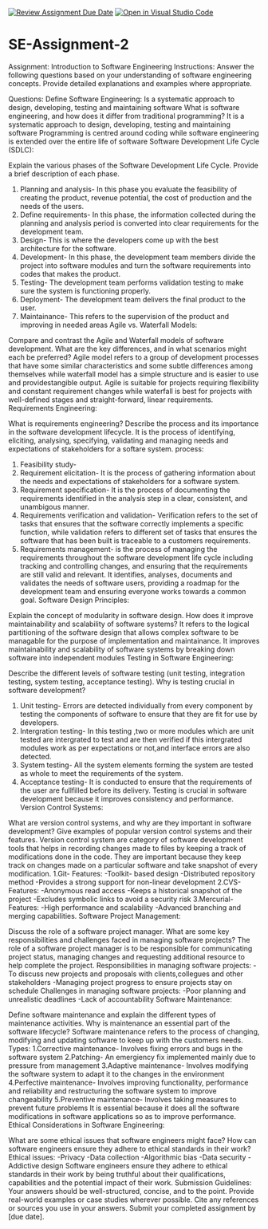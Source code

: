 [![Review Assignment Due Date](https://classroom.github.com/assets/deadline-readme-button-24ddc0f5d75046c5622901739e7c5dd533143b0c8e959d652212380cedb1ea36.svg)](https://classroom.github.com/a/-ucQIGTc)
[![Open in Visual Studio Code](https://classroom.github.com/assets/open-in-vscode-718a45dd9cf7e7f842a935f5ebbe5719a5e09af4491e668f4dbf3b35d5cca122.svg)](https://classroom.github.com/online_ide?assignment_repo_id=15223737&assignment_repo_type=AssignmentRepo)
# SE-Assignment-2
Assignment: Introduction to Software Engineering
Instructions:
Answer the following questions based on your understanding of software engineering concepts. Provide detailed explanations and examples where appropriate.

Questions:
Define Software Engineering: 
Is a systematic approach to design, developing, testing and maintaining software
What is software engineering, and how does it differ from traditional programming?
It is a systematic approach to design, developing, testing and maintaining software
Programming is centred around coding while software engineering is extended over the entire life of software
Software Development Life Cycle (SDLC):


Explain the various phases of the Software Development Life Cycle. Provide a brief description of each phase.
1. Planning and analysis- In this phase you evaluate the feasibility of creating the product, revenue potential, the cost of production and the needs of the users.
2. Define requirements- In this phase, the information collected during the planning and analysis period is converted into clear requirements for the development team.
3. Design- This is where the developers come up with the best architecture for the software.
4. Development- In this phase, the development team members divide the project into software modules and turn the software requirements into codes that makes the product.
5. Testing- The development team performs validation testing to make sure the system is functioning properly.
6. Deployment- The development team delivers the final product to the user.
7. Maintainance- This refers to the supervision of the product and improving in needed areas
Agile vs. Waterfall Models:

Compare and contrast the Agile and Waterfall models of software development. What are the key differences, and in what scenarios might each be preferred?
Agile model refers to a group of development processes that have some similar characteristics and some subtle differences among themselves while waterfall model has a simple structure and is easier to use and providestangible output. 
Agile is suitable for projects requiring flexibility and constant requirement changes while waterfall is best for projects with well-defined stages and straight-forward, linear requirements.
Requirements Engineering:

What is requirements engineering? Describe the process and its importance in the software development lifecycle.
It is the process of identifying, eliciting, analysing, specifying, validating and managing needs and expectations of stakeholders for a softare system.
process:
1. Feasibility study-
2. Requirement elicitation- It is the process of gathering information about the needs and expectations of stakeholders for a software system.
3. Requirement specification- It is the process of documenting the requirements identified in the analysis step in a clear, consistent, and unambigous manner.
4. Requirements verification and validation- Verification refers to the set of tasks that ensures that the software correctly implements a specific function, while validation refers to different set of tasks that ensures the software that has been built is traceable to a customers requirements.
5. Requirements management- is the process of managing the requirements throughout the software development life cycle including tracking and controlling changes, and ensuring that the requirements are still valid and relevant.
It identifies, analyses, documents and validates the needs of software users, providing a roadmap for the development team and ensuring everyone works towards a common goal.
Software Design Principles:

Explain the concept of modularity in software design. How does it improve maintainability and scalability of software systems?
It refers to the logical partitioning of the software design that allows complex software to be managable for the purpose of implementation and maintainance.
It improves maintainability and scalability of software systems by breaking down software into independent modules
Testing in Software Engineering:

Describe the different levels of software testing (unit testing, integration testing, system testing, acceptance testing). Why is testing crucial in software development?
1. Unit testing- Errors are detected individually from every component by testing the components of software to ensure that they are fit for use by developers.
2. Intergration testing- In this testing ,two or more modules which are unit tested are intergrated to test and are then verified if this intergrated modules work as per expectations or not,and interface errors are also detected.
3. System testing- All the system elements forming the system are tested as whole to meet the requirements of the system.
4. Acceptance testing- It is conducted to ensure that the requirements of the user are fullfilled before its delivery.
Testing is crucial in software development because it improves consistency and performance.
Version Control Systems:

What are version control systems, and why are they important in software development? Give examples of popular version control systems and their features.
Version control system are category of software development tools that helps in recording changes made to files by keeping a track of modifications done in the code.
They are important because they keep track on changes made on a particular software and take snapshot of every modification.
1.Git- Features:
-Toolkit- based design
-Distributed repository method
-Provides a strong support for non-linear development
2.CVS- Features:
-Anonymous read access
-Keeps a historical snapshot of the project
-Excludes symbolic links to avoid a security risk
3.Mercurial- Features:
-High performance and scalability
-Advanced branching and merging capabilities.
Software Project Management:

Discuss the role of a software project manager. What are some key responsibilities and challenges faced in managing software projects?
The role of a software project manager is to be responsible for communicating project status, managing changes and requesting additional resource to help complete the project.
Responsibilities in managing software projects:
-To discuss new projects and proposals with clients,collegues and other stakeholders
-Managing project progress to ensure projects stay on schedule
Challenges in managing software projects:
-Poor planning and unrealistic deadlines
-Lack of accountability
Software Maintenance:

Define software maintenance and explain the different types of maintenance activities. Why is maintenance an essential part of the software lifecycle?
Software maintenance refers to the process of changing, modifying and updating software to keep up with the customers needs.
Types:
1.Corrective maintenance- Involves fixing errors and bugs in the software system
2.Patching- An emergiency fix implemented mainly due to pressure from management
3.Adaptive maintenance- Involves modifying the software system to adapt it to the changes in the environment
4.Perfective maintenance- Involves improving functionality, performance and reliability and restructuring the software system to improve changeability
5.Preventive maintenance- Involves taking measures to prevent future problems
It is essential because it does all the software modifications in software applications so as to improve performance.
Ethical Considerations in Software Engineering:

What are some ethical issues that software engineers might face? How can software engineers ensure they adhere to ethical standards in their work?
Ethical issues:
-Privacy
-Data collection
-Algorithmic bias
-Data security
-Addictive design
Software engineers ensure they adhere to ethical standards in their work by being truthful about their qualifications, capabilities and the potential impact of their work.
Submission Guidelines:
Your answers should be well-structured, concise, and to the point.
Provide real-world examples or case studies wherever possible.
Cite any references or sources you use in your answers.
Submit your completed assignment by [due date].
